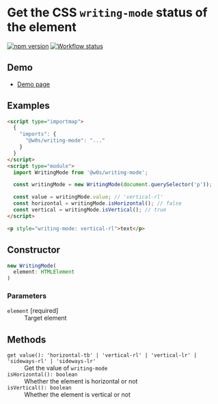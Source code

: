 # Get the CSS `writing-mode` status of the element

[![npm version](https://badge.fury.io/js/%40w0s%2Fwriting-mode.svg)](https://www.npmjs.com/package/@w0s/writing-mode)
[![Workflow status](https://github.com/SaekiTominaga/js-library-browser/actions/workflows/writing-mode.yml/badge.svg)](https://github.com/SaekiTominaga/js-library-browser/actions/workflows/writing-mode.yml)

## Demo

- [Demo page](https://saekitominaga.github.io/js-library-browser/packages/writing-mode/demo/)

## Examples

```HTML
<script type="importmap">
  {
    "imports": {
      "@w0s/writing-mode": "..."
    }
  }
</script>
<script type="module">
  import WritingMode from '@w0s/writing-mode';

  const writingMode = new WritingMode(document.querySelector('p'));

  const value = writingMode.value; // 'vertical-rl'
  const horizontal = writingMode.isHorizontal(); // false
  const vertical = writingMode.isVertical(); // true
</script>

<p style="writing-mode: vertical-rl">text</p>
```

## Constructor

```TypeScript
new WritingMode(
  element: HTMLElement
)
```

### Parameters

<dl>
<dt><code>element</code> [required]</dt>
<dd>Target element</dd>
</dl>

## Methods

<dl>
<dt><code>get value(): 'horizontal-tb' | 'vertical-rl' | 'vertical-lr' | 'sideways-rl' | 'sideways-lr'</code></dt>
<dd>Get the value of <code>writing-mode</code></dd>
<dt><code>isHorizontal(): boolean</code></dt>
<dd>Whether the element is horizontal or not</dd>
<dt><code>isVertical(): boolean</code></dt>
<dd>Whether the element is vertical or not</dd>
</dl>

